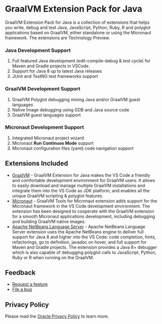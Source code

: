 # GraalVM Extension Pack for Java

GraalVM Extension Pack for Java is a collection of extensions that helps you write, debug and test Java, JavaScript, Python, Ruby, R and polyglot applications based on GraalVM, either standalone or using the Micronaut framework.
The extensions are Technology Preview.
### Java Development Support
1. Full featured Java development (edit-compile-debug & test cycle) for Maven and Gradle projects in VSCode.
2. Support for Java 8 up to latest Java releases
3. JUnit and TestNG test frameworks support

### GraalVM Development Support
1. GraalVM Polyglot debugging mixing Java and/or GraalVM guest languages
2. Native Image debugging using GDB and Java source code
3. GraalVM guest languages support

### Micronaut Development Support
1. Integrated Micronaut project wizard
2. Micronaut __Run Continuos Mode__ support
3. Micronaut configuration files (yaml) code navigation support

## Extensions Included

* [GraalVM](https://marketplace.visualstudio.com/items?itemName=oracle-labs-graalvm.graalvm) - GraalVM Extension for Java makes the VS Code a friendly and comfortable development environment for GraalVM users. It allows to easily download and manage multiple GraalVM installations and integrate them into the VS Code as JDK platform, and enables all the unique GraalVM scripting & polyglot features.
* [Micronaut](https://marketplace.visualstudio.com/items?itemName=oracle-labs-graalvm.micronaut) - GraalVM Tools for Micronaut extension adds support for the Micronaut framework in the VS Code development environment. The extension has been designed to cooperate with the GraalVM extension for a smooth Micronaut applications development, including debugging and building GraalVM native images.
* [Apache NetBeans Language Server](https://marketplace.visualstudio.com/items?itemName=asf.apache-netbeans-java) - Apache NetBeans Language Server extension uses the Apache NetBeans engine to deliver full support for Java 8 and higher into the VS Code: code completion, hints, refactorings, go to definition, javadoc on hover, and full support for Maven and Gradle projects. The extension provides a Java 8+ debugger which is also capable of debugging polyglot calls to JavaScript, Python, Ruby or R when running on the GraalVM.

## Feedback

* [Request a feature](https://github.com/graalvm/vscode-extensions/issues/new?labels=enhancement)
* [File a bug](https://github.com/graalvm/vscode-extensions/issues/new?labels=bug)

## Privacy Policy

Please read the [Oracle Privacy Policy](https://www.oracle.com/legal/privacy/privacy-policy.html) to learn more.
